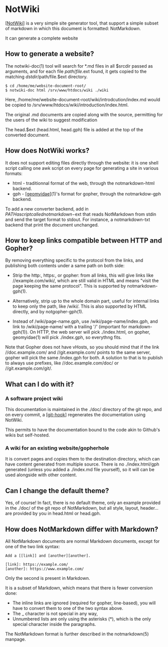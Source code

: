 NotWiki
=======

[[NotWiki]] is a very simple site generator tool, that support a simple subset
of markdown in which this document is formatted: NotMarkdown.

It can generate a complete website

[notwiki]: http://code.z0.is/notwiki/


How to generate a website?
--------------------------
The notwiki-doc(1) tool will search for *.md files in all $srcdir passed as
arguments, and for each file $path/file.$ext found, it gets copied to the
matching $dstdir/$path/file.$ext directory.

	$ cd /home/me/website-document-root/
	$ notwiki-doc html /srv/www/htdocs/wiki ./wiki

Here, /home/me/website-document-root/wiki/introdcution/index.md would be
copied to /srv/www/htdocs/wiki/introduction/index.html.

The original .md documents are copied along with the source, permitting for
the users of the wiki to suggest modification

The head.$ext (head.html, head.gph) file is added at the top of the converted
document.


How does NotWiki works?
-----------------------
It does not support editing files directly through the website: it is one shell
script calling one awk script on every page for generating a site in various
formats:

 * html - traditionnal format of the web, through the notmarkdown-html backend.
 * gph - [[geomyidae]](1)'s format for gopher, through the notmarkdow-gph backend.

To add a new converter backend, add in $PATH a script called notmarkdown-$ext
that reads NotMarkdown from stdin and send the target format to stdout.  For
instance, a notmarkdown-txt backend that print the document unchanged.

[geomyidae]: gopher://bitreich.org/1/scm/geomyidae/file/README.gph


How to keep links compatible between HTTP and Gopher?
-----------------------------------------------------
By removing everything specific to the protocol from the links, and publishing
both contents under a same path on both side:

 * Strip the http:, https:, or gopher: from all links, this will give links
   like //example.com/wiki/, which are still valid in HTML and means "visit the
   page keeping the same protocol".  This is supported by notmarkdown-gph(1).

 * Alternatively, strip up to the whole domain part, useful for internal links
   to keep only the path, like /wiki/. This is also supported by HTML directly,
   and by notgopher-gph(1).

 * Instead of /wiki/page-name.gph, use /wiki/page-name/index.gph, and link
   to /wiki/page-name/ with a trailing '/' (important for markdown-gph(1)).
   On HTTP, the web server will pick ./index.html, on gopher, geomyidae(1) will
   pick ./index.gph, so everythng fits.

Note that Gopher does not have vHosts, so you should mind that if the link
//doc.example.com/ and //git.example.com/ points to the same server, gopher
will pick the same /index.gph for both.  A solution to that is to publish
to always use prefixes, like //doc.example.com/doc/ or //git.example.com/git/.


What can I do with it?
----------------------

### A software project wiki

This documentation is maintained in the ./doc/ directory of the git repo, and
on every commit, a [[git-hook]] regenerates the documentation using NotWiki.

This permits to have the documentation bound to the code akin to Github's wikis
but self-hosted.

[git-hook]: //josuah.net/wiki/git-hooks/

### A wiki for an existing website/gopherhole

It is convert pages and copies them to the destination directory, which can
have content generated from multiple source. There is no ./index.html/gph
generated (unless you added a ./index.md file yourself), so it will can be
used alongside with other content.


Can I change the default theme?
-------------------------------
Yes, of course!  In fact, there is no default theme, only an example provided
in the ./doc/ of the git repo of NotMarkdown, but all style, layout, header...
are provided by you in head.html or head.gph.


How does NotMarkdown differ with Markdown?
------------------------------------------
All NotMarkdown documents are normal Markdown documents, except for one of the
two link syntax:

	Add a [[link]] and [another][another].
	
	[link]: https://example.com/
	[another]: https://www.example.com/

Only the second is present in Markdown.

It is a subset of Markdown, which means that there is fewer conversion done:

 * The inline links are ignored (required for gopher, line-based), you will
   have to convert them to one of the two syntax above.
 * The _ character is not special in any way,
 * Unnumbered lists are only using the asterisks (*), which is the only
   special character inside the paragraphs.

The NotMarkdown format is further described in the notmarkdown(5) manpage.
